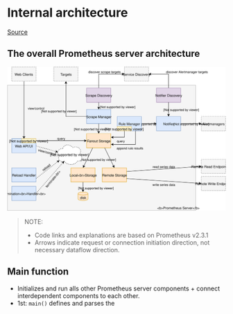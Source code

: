 # Internal architecture

[Source](https://github.com/prometheus/prometheus/blob/master/documentation/internal_architecture.md)

## The overall Prometheus server architecture

![overall-prometheus-architecture](https://github.com/prometheus/prometheus/raw/master/documentation/images/internal_architecture.svg?sanitize=true)

> NOTE:
>
> * Code links and explanations are based on Prometheus v2.3.1
> * Arrows indicate request or connection initiation direction, not necessary dataflow direction.

## Main function

* Initializes and run alls other Prometheus server components + connect interdependent components to each other.
* 1st: `main()` defines and parses the
